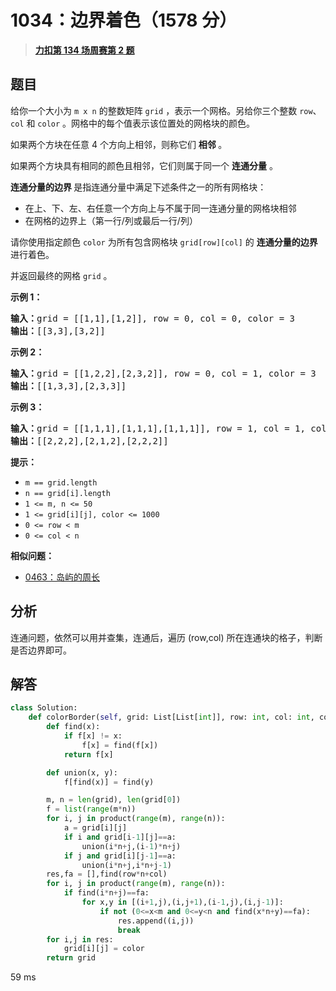 # 1034：边界着色（1578 分）


> <u>**[力扣第 134 场周赛第 2 题](https://leetcode.cn/problems/coloring-a-border/)**</u>

## 题目

<p>给你一个大小为 <code>m x n</code> 的整数矩阵 <code>grid</code> ，表示一个网格。另给你三个整数 <code>row</code>、<code>col</code> 和 <code>color</code> 。网格中的每个值表示该位置处的网格块的颜色。</p>

<p>如果两个方块在任意 4 个方向上相邻，则称它们 <strong>相邻 </strong>。</p>

<p>如果两个方块具有相同的颜色且相邻，它们则属于同一个 <strong>连通分量</strong> 。</p>

<p><strong>连通分量的边界</strong><strong> </strong>是指连通分量中满足下述条件之一的所有网格块：</p>

<ul>
<li>在上、下、左、右任意一个方向上与不属于同一连通分量的网格块相邻</li>
<li>在网格的边界上（第一行/列或最后一行/列）</li>
</ul>

<p>请你使用指定颜色 <code>color</code> 为所有包含网格块 <code>grid[row][col]</code> 的 <strong>连通分量的边界</strong> 进行着色。</p>

<p>并返回最终的网格 <code>grid</code> 。</p>



<p><strong class="example">示例 1：</strong></p>

<pre>
<strong>输入：</strong>grid = [[1,1],[1,2]], row = 0, col = 0, color = 3
<strong>输出：</strong>[[3,3],[3,2]]</pre>

<p><strong class="example">示例 2：</strong></p>

<pre>
<strong>输入：</strong>grid = [[1,2,2],[2,3,2]], row = 0, col = 1, color = 3
<strong>输出：</strong>[[1,3,3],[2,3,3]]</pre>

<p><strong class="example">示例 3：</strong></p>

<pre>
<strong>输入：</strong>grid = [[1,1,1],[1,1,1],[1,1,1]], row = 1, col = 1, color = 2
<strong>输出：</strong>[[2,2,2],[2,1,2],[2,2,2]]</pre>



<p><strong>提示：</strong></p>

<ul>
<li><code>m == grid.length</code></li>
<li><code>n == grid[i].length</code></li>
<li><code>1 &lt;= m, n &lt;= 50</code></li>
<li><code>1 &lt;= grid[i][j], color &lt;= 1000</code></li>
<li><code>0 &lt;= row &lt; m</code></li>
<li><code>0 &lt;= col &lt; n</code></li>
</ul>


**相似问题：**
- [0463：岛屿的周长](/leetcode/0463)


## 分析

连通问题，依然可以用并查集，连通后，遍历 (row,col) 所在连通块的格子，判断是否边界即可。

## 解答


```python
class Solution:
    def colorBorder(self, grid: List[List[int]], row: int, col: int, color: int) -> List[List[int]]:
        def find(x):
            if f[x] != x:
                f[x] = find(f[x])
            return f[x]

        def union(x, y):
            f[find(x)] = find(y)

        m, n = len(grid), len(grid[0])
        f = list(range(m*n))
        for i, j in product(range(m), range(n)):
            a = grid[i][j]
            if i and grid[i-1][j]==a:
                union(i*n+j,(i-1)*n+j)
            if j and grid[i][j-1]==a:
                union(i*n+j,i*n+j-1)
        res,fa = [],find(row*n+col)
        for i, j in product(range(m), range(n)):
            if find(i*n+j)==fa:
                for x,y in [(i+1,j),(i,j+1),(i-1,j),(i,j-1)]:
                    if not (0<=x<m and 0<=y<n and find(x*n+y)==fa):
                        res.append((i,j))
                        break
        for i,j in res:
            grid[i][j] = color
        return grid
```
59 ms
